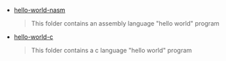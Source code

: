 - [hello-world-nasm](./hello-world-nasm/Readme.md)

    > This folder contains an assembly language "hello world" program

- [hello-world-c](./hello-world-c/Readme.md)

    >This folder contains a c language "hello world" program

